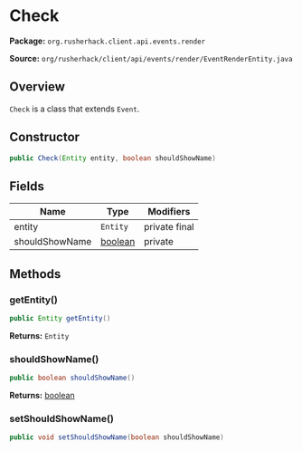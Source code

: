 # Check

**Package:** `org.rusherhack.client.api.events.render`

**Source:** `org/rusherhack/client/api/events/render/EventRenderEntity.java`

## Overview

`Check` is a class that extends `Event`.

## Constructor

```java
public Check(Entity entity, boolean shouldShowName)
```

## Fields

| Name | Type | Modifiers |
|------|------|----------|
| entity | `Entity` | private final |
| shouldShowName | [boolean](https://docs.oracle.com/en/java/javase/21/docs/api/java.base/java/lang/Boolean.html) | private |


## Methods

### getEntity()

```java
public Entity getEntity()
```

**Returns:** `Entity`

### shouldShowName()

```java
public boolean shouldShowName()
```

**Returns:** [boolean](https://docs.oracle.com/en/java/javase/21/docs/api/java.base/java/lang/Boolean.html)

### setShouldShowName()

```java
public void setShouldShowName(boolean shouldShowName)
```

